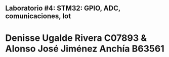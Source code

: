 ## Laboratorio #4: STM32: GPIO, ADC, comunicaciones, Iot

# Denisse Ugalde Rivera C07893 & Alonso José Jiménez Anchía B63561
